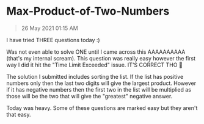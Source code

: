 # Max-Product-of-Two-Numbers

>26 May 2021 01:15 AM

I have tried THREE questions today :) 

Was not even able to solve ONE until I came across this AAAAAAAAAA (that's my internal scream). This question was really easy however the first way I did it hit the "Time Limit Exceeded" issue. IT'S CORRECT THO 💢

The solution I submitted includes sorting the list. If the list has positive numbers only then the last two digits will give the largest product. However if it has negative numbers then the first two in the list will be multiplied as those will be the two that will give the "greatest" negative answer.

Today was heavy. Some of these questions are marked easy but they aren't that easy.
